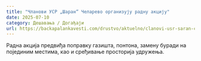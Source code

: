 ```yaml
---
title: "Чланови УСР „Шаран“ Челарево организују радну акцију"
date: 2025-07-10
category: Дешавања / Догађаји
url: https://backapalankavesti.com/drustvo/aktuelno/clanovi-usr-saran-celarevo-organizuju-radnu-akciju/
---
```


Радна акција предвиђа поправку газишта, понтона, замену буради на појединим местима, као и сређивање просторија удружења.
